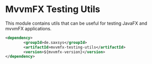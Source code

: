 # MvvmFX Testing Utils

This module contains utils that can be useful for testing JavaFX and mvvmFX applications.

```xml
<dependency>
		<groupId>de.saxsys</groupId>
		<artifactId>mvvmfx-testing-utils</artifactId>
		<version>${mvvmfx-version}</version>
</dependency>
```